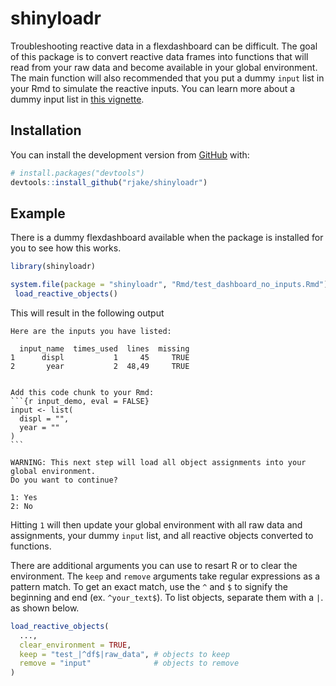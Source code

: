 
<!-- README.md is generated from README.Rmd. Please edit that file -->
shinyloadr
==========

<!-- badges: start -->
<!-- badges: end -->
Troubleshooting reactive data in a flexdashboard can be difficult. The goal of this package is to convert reactive data frames into functions that will read from your raw data and become available in your global environment. The main function will also recommended that you put a dummy `input` list in your Rmd to simulate the reactive inputs. You can learn more about a dummy input list in [this vignette](https://rjake.github.io/shinyloadr/articles/tips-and-tricks.html).

Installation
------------

<!--  
  You can install the released version of `shinyloadr` from [CRAN](https://CRAN.R-project.org) with:
  
  ``` r
  install.packages("shinyloadr")
  ```

-->
You can install the development version from [GitHub](https://github.com/rjake/shinyloadr) with:

``` r
# install.packages("devtools")
devtools::install_github("rjake/shinyloadr")
```

Example
-------

There is a dummy flexdashboard available when the package is installed for you to see how this works.

``` r
library(shinyloadr)

system.file(package = "shinyloadr", "Rmd/test_dashboard_no_inputs.Rmd") %>% 
 load_reactive_objects()
```

This will result in the following output

    Here are the inputs you have listed:

      input_name  times_used  lines  missing
    1      displ           1     45     TRUE
    2       year           2  48,49     TRUE


    Add this code chunk to your Rmd:
    ```{r input_demo, eval = FALSE}
    input <- list(
      displ = "",
      year = ""
    )
    ```

    WARNING: This next step will load all object assignments into your global environment.
    Do you want to continue? 

    1: Yes
    2: No

Hitting `1` will then update your global environment with all raw data and assignments, your dummy `input` list, and all reactive objects converted to functions.

There are additional arguments you can use to resart R or to clear the environment. The `keep` and `remove` arguments take regular expressions as a pattern match. To get an exact match, use the `^` and `$` to signify the beginning and end (ex. `^your_text$`). To list objects, separate them with a `|`. as shown below.

``` r
load_reactive_objects(
  ...,
  clear_environment = TRUE, 
  keep = "test_|^df$|raw_data", # objects to keep
  remove = "input"              # objects to remove 
)
```
